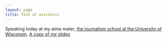 ```yaml
---
layout: page
title: Talk at wisconsin
---
```

Speaking today at my alma mater, [the journalism school at the University of Wisconsin](http://journalism.wisc.edu/). [A copy of my slides](https://dl.dropboxusercontent.com/u/42416194/slides/wiscotalk.pdf)